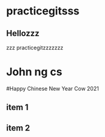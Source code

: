 # practicegitsss

## Hellozzz

zzz practicegitzzzzzzz

# John ng cs

#Happy Chinese New Year Cow 2021

## item 1

## item 2
